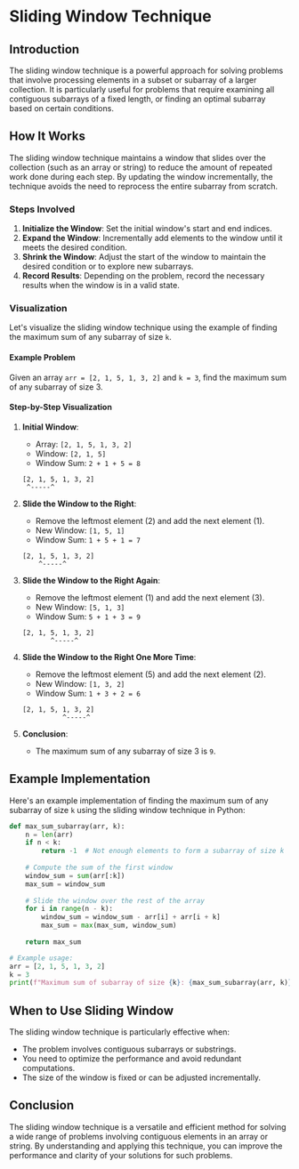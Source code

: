 # Sliding Window Technique

## Introduction

The sliding window technique is a powerful approach for solving problems that involve processing elements in a subset or subarray of a larger collection. It is particularly useful for problems that require examining all contiguous subarrays of a fixed length, or finding an optimal subarray based on certain conditions.

## How It Works

The sliding window technique maintains a window that slides over the collection (such as an array or string) to reduce the amount of repeated work done during each step. By updating the window incrementally, the technique avoids the need to reprocess the entire subarray from scratch.

### Steps Involved

1. **Initialize the Window**: Set the initial window's start and end indices.
2. **Expand the Window**: Incrementally add elements to the window until it meets the desired condition.
3. **Shrink the Window**: Adjust the start of the window to maintain the desired condition or to explore new subarrays.
4. **Record Results**: Depending on the problem, record the necessary results when the window is in a valid state.

### Visualization

Let's visualize the sliding window technique using the example of finding the maximum sum of any subarray of size `k`.

#### Example Problem

Given an array `arr = [2, 1, 5, 1, 3, 2]` and `k = 3`, find the maximum sum of any subarray of size 3.

#### Step-by-Step Visualization

1. **Initial Window**:
    - Array: `[2, 1, 5, 1, 3, 2]`
    - Window: `[2, 1, 5]`
    - Window Sum: `2 + 1 + 5 = 8`

    ```
    [2, 1, 5, 1, 3, 2]
     ^-----^
    ```

2. **Slide the Window to the Right**:
    - Remove the leftmost element (2) and add the next element (1).
    - New Window: `[1, 5, 1]`
    - Window Sum: `1 + 5 + 1 = 7`

    ```
    [2, 1, 5, 1, 3, 2]
        ^-----^
    ```

3. **Slide the Window to the Right Again**:
    - Remove the leftmost element (1) and add the next element (3).
    - New Window: `[5, 1, 3]`
    - Window Sum: `5 + 1 + 3 = 9`

    ```
    [2, 1, 5, 1, 3, 2]
           ^-----^
    ```

4. **Slide the Window to the Right One More Time**:
    - Remove the leftmost element (5) and add the next element (2).
    - New Window: `[1, 3, 2]`
    - Window Sum: `1 + 3 + 2 = 6`

    ```
    [2, 1, 5, 1, 3, 2]
              ^-----^
    ```

5. **Conclusion**:
    - The maximum sum of any subarray of size 3 is `9`.

## Example Implementation

Here's an example implementation of finding the maximum sum of any subarray of size `k` using the sliding window technique in Python:

```python
def max_sum_subarray(arr, k):
    n = len(arr)
    if n < k:
        return -1  # Not enough elements to form a subarray of size k
    
    # Compute the sum of the first window
    window_sum = sum(arr[:k])
    max_sum = window_sum
    
    # Slide the window over the rest of the array
    for i in range(n - k):
        window_sum = window_sum - arr[i] + arr[i + k]
        max_sum = max(max_sum, window_sum)
    
    return max_sum

# Example usage:
arr = [2, 1, 5, 1, 3, 2]
k = 3
print(f"Maximum sum of subarray of size {k}: {max_sum_subarray(arr, k)}")
```

## When to Use Sliding Window

The sliding window technique is particularly effective when:

- The problem involves contiguous subarrays or substrings.
- You need to optimize the performance and avoid redundant computations.
- The size of the window is fixed or can be adjusted incrementally.

## Conclusion

The sliding window technique is a versatile and efficient method for solving a wide range of problems involving contiguous elements in an array or string. By understanding and applying this technique, you can improve the performance and clarity of your solutions for such problems.
